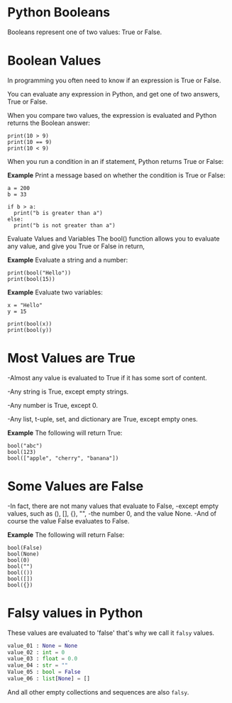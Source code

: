 # Python Booleans
Booleans represent one of two values: True or False.

# Boolean Values
In programming you often need to know if an expression is True or False.

You can evaluate any expression in Python, and get one of two answers, True or False.

When you compare two values, the expression is evaluated and Python returns the Boolean answer:
```
print(10 > 9)
print(10 == 9)
print(10 < 9)
```
When you run a condition in an if statement, Python returns True or False:

**Example**
Print a message based on whether the condition is True or False:
```
a = 200
b = 33

if b > a:
  print("b is greater than a")
else:
  print("b is not greater than a")
```
Evaluate Values and Variables
The bool() function allows you to evaluate any value, and give you True or False in return,

**Example**
Evaluate a string and a number:
```
print(bool("Hello"))
print(bool(15))
```
**Example**
Evaluate two variables:
```
x = "Hello"
y = 15

print(bool(x))
print(bool(y))
```
# Most Values are True
-Almost any value is evaluated to True if it has some sort of content.

-Any string is True, except empty strings.

-Any number is True, except 0.

-Any list, t-uple, set, and dictionary are True, except empty ones.

**Example**
The following will return True:
```
bool("abc")
bool(123)
bool(["apple", "cherry", "banana"])
```
# Some Values are False

-In fact, there are not many values that evaluate to False, 
-except empty values, such as (), [], {}, "", 
-the number 0, and the value None. 
-And of course the value False evaluates to False.

**Example**
The following will return False:
```
bool(False)
bool(None)
bool(0)
bool("")
bool(())
bool([])
bool({})
```

# Falsy values in Python

These values are evaluated to 'false' that's why we call it `falsy` values.

```python
value_01 : None = None
value_02 : int = 0
value_03 : float = 0.0
value_04 : str = ""
Value_05 : bool = False
value_06 : list[None] = []
```
And all other empty collections and sequences are also `falsy`.
